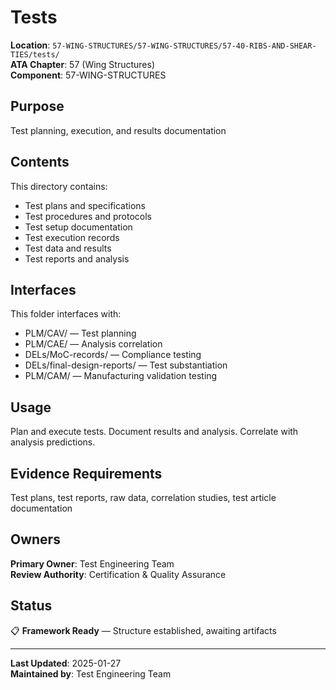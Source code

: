 # Tests

**Location**: `57-WING-STRUCTURES/57-WING-STRUCTURES/57-40-RIBS-AND-SHEAR-TIES/tests/`  
**ATA Chapter**: 57 (Wing Structures)  
**Component**: 57-WING-STRUCTURES

## Purpose

Test planning, execution, and results documentation

## Contents

This directory contains:

- Test plans and specifications
- Test procedures and protocols
- Test setup documentation
- Test execution records
- Test data and results
- Test reports and analysis

## Interfaces

This folder interfaces with:

- PLM/CAV/ — Test planning
- PLM/CAE/ — Analysis correlation
- DELs/MoC-records/ — Compliance testing
- DELs/final-design-reports/ — Test substantiation
- PLM/CAM/ — Manufacturing validation testing

## Usage

Plan and execute tests. Document results and analysis. Correlate with analysis predictions.

## Evidence Requirements

Test plans, test reports, raw data, correlation studies, test article documentation

## Owners

**Primary Owner**: Test Engineering Team  
**Review Authority**: Certification & Quality Assurance

## Status

📋 **Framework Ready** — Structure established, awaiting artifacts

---

**Last Updated**: 2025-01-27  
**Maintained by**: Test Engineering Team
